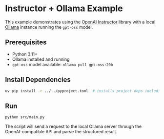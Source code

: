 # Instructor + Ollama Example

This example demonstrates using the [OpenAI Instructor](https://github.com/jxnl/instructor) library with a local [Ollama](https://ollama.com) instance running the `gpt-oss` model.

## Prerequisites

- Python 3.11+
- Ollama installed and running
- `gpt-oss` model available: `ollama pull gpt-oss:20b`

## Install Dependencies

```bash
uv pip install -r ../../pyproject.toml  # installs project deps including instructor
```

## Run

```bash
python src/main.py
```

The script will send a request to the local Ollama server through the OpenAI-compatible API and parse the structured result.
